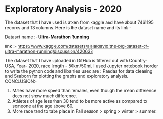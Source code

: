 # Exploratory Analysis - 2020

The dataset that I have used is atken from kaggle and have about 7461195 records and 13 columns. Here is the dataset name and its link -

Dataset name :- **Ultra-Marathon Running**

link :- https://www.kaggle.com/datasets/aiaiaidavid/the-big-dataset-of-ultra-marathon-running/discussion/420633

The dataset that I have uploaded in GitHub is filtered out with Country- USA, Year- 2020, race length - 50km/50mi. 
I used Jupyter notebook inorder to write the python code and libarries used are : Pandas for data cleaning and Seaborn for plotting the graphs and exploratory analysis.
CONCLUSION:-
1. Males have more speed than females, even though the mean difference does not show much difference.
2. Athletes of age less than 30 tend to be more active as compared to someone at the age above 60.
3. More race tend to take place in Fall season > spring > winter > summer.
